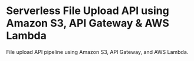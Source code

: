 # Serverless File Upload API using Amazon S3, API Gateway & AWS Lambda

File upload API pipeline using Amazon S3, API Gateway, and AWS Lambda.